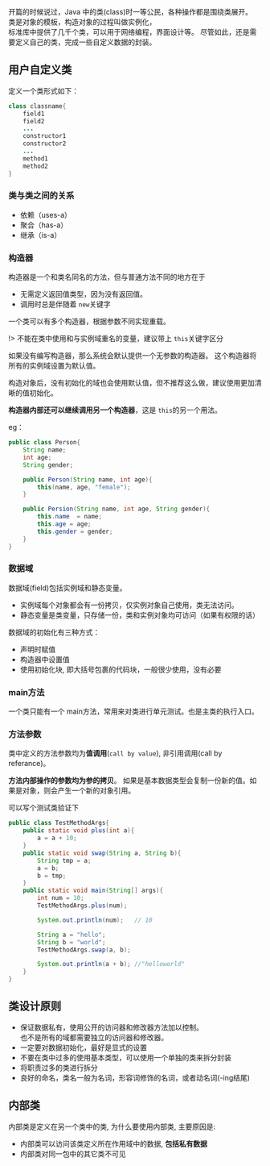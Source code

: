 开篇的时候说过，Java 中的类(class)时一等公民，各种操作都是围绕类展开。  
类是对象的模板，构造对象的过程叫做实例化，  
标准库中提供了几千个类，可以用于网络编程，界面设计等。
尽管如此，还是需要定义自己的类，完成一些自定义数据的封装。


## 用户自定义类
定义一个类形式如下：
```java
class classname{
    field1
    field2
    ...
    constructor1
    constructor2
    ...
    method1
    method2
}
```

### 类与类之间的关系
- 依赖（uses-a）
- 聚合（has-a）
- 继承（is-a）

### 构造器
构造器是一个和类名同名的方法，但与普通方法不同的地方在于
- 无需定义返回值类型，因为没有返回值。
- 调用时总是伴随着 `new`关键字

一个类可以有多个构造器，根据参数不同实现重载。

!> 不能在类中使用和与实例域重名的变量，建议带上 `this`关键字区分

如果没有编写构造器，那么系统会默认提供一个无参数的构造器。
这个构造器将所有的实例域设置为默认值。

构造对象后，没有初始化的域也会使用默认值，但不推荐这么做，建议使用更加清晰的值初始化。

**构造器内部还可以继续调用另一个构造器**，这是 `this`的另一个用法。

eg：
```java
public class Person{
    String name;
    int age;
    String gender;

    public Person(String name, int age){
        this(name, age, "female");
    }

    public Persion(String name, int age, String gender){
        this.name  = name;
        this.age = age;
        this.gender = gender;
    }
}
```


### 数据域
数据域(field)包括实例域和静态变量。  
- 实例域每个对象都会有一份拷贝，仅实例对象自己使用，类无法访问。  
- 静态变量是类变量，只存储一份，类和实例对象均可访问（如果有权限的话）

数据域的初始化有三种方式：
- 声明时赋值
- 构造器中设置值
- 使用初始化块, 即大括号包裹的代码块，一般很少使用，没有必要

### main方法
一个类只能有一个 main方法，常用来对类进行单元测试。也是主类的执行入口。  

### 方法参数
类中定义的方法参数均为**值调用**(`call by value`), 非引用调用(call by referance)。  

**方法内部操作的参数均为参的拷贝**。
如果是基本数据类型会复制一份新的值。如果是对象，则会产生一个新的对象引用。

可以写个测试类验证下
```java
public class TestMethodArgs{
    public static void plus(int a){
        a = a + 10;
    }
    public static void swap(String a, String b){
        String tmp = a;
        a = b;
        b = tmp;
    }
    public static void main(String[] args){
        int num = 10;
        TestMethodArgs.plus(num);

        System.out.println(num);   // 10

        String a = "hello";
        String b = "world";
        TestMethodArgs.swap(a, b);

        System.out.println(a + b); //"helloworld" 
    }
}
```

## 类设计原则
- 保证数据私有，使用公开的访问器和修改器方法加以控制。    
    也不是所有的域都需要独立的访问器和修改器。
- 一定要对数据初始化，最好是显式的设置
- 不要在类中过多的使用基本类型，可以使用一个单独的类来拆分封装
- 将职责过多的类进行拆分
- 良好的命名，类名一般为名词，形容词修饰的名词，或者动名词(-ing结尾)


## 内部类
内部类是定义在另一个类中的类, 为什么要使用内部类, 主要原因是:
- 内部类可以访问该类定义所在作用域中的数据, **包括私有数据**
- 内部类对同一包中的其它类不可见